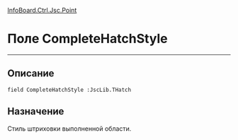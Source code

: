 ﻿---
Link: InfoBoard.Ctrl.Jsc.Point.@CompleteHatchStyle
---

<!---  Навигация
[Имя проекта](#) :
-->
[InfoBoard.Ctrl.Jsc.Point](Default)

# Поле CompleteHatchStyle
---

## Описание

    field CompleteHatchStyle :JscLib.THatch

<!--
## Аргументы{#Args}

### Аргумент1

Описание аргумента 1
-->

## Назначение

Стиль штриховки выполненной области.

<!--
## Пример

    CompleteHatchStyle...
-->

